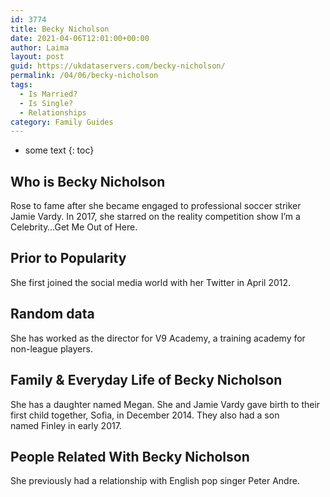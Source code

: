 ```yaml
---
id: 3774
title: Becky Nicholson
date: 2021-04-06T12:01:00+00:00
author: Laima
layout: post
guid: https://ukdataservers.com/becky-nicholson/
permalink: /04/06/becky-nicholson
tags:
  - Is Married?
  - Is Single?
  - Relationships
category: Family Guides
---
```


* some text
{: toc}


## Who is Becky Nicholson
                  
                  
                  
Rose to fame after she became engaged to professional soccer striker Jamie Vardy. In 2017, she starred on the reality competition show I&#8217;m a Celebrity&#8230;Get Me Out of Here. 
                  
              
            
              
            
                
                
                
## Prior to Popularity
                  
                  
                  
She first joined the social media world with her Twitter in April 2012.
                  
              
            
              
            
                
                
                
## Random data
                  
                  
                  
She has worked as the director for V9 Academy, a training academy for non-league players.
                  
              
            
              
            
                
                
                
## Family & Everyday Life of Becky Nicholson
                  
                  
                  
She has a daughter named Megan. She and Jamie Vardy gave birth to their first child together, Sofia, in December 2014. They also had a son named Finley in early 2017. 
                  
              
            
              
            
                
                
                
## People Related With Becky Nicholson
                  
                  
                  
She previously had a relationship with English pop singer Peter Andre.
                  
              
            
              
            
                
              
            
              
              
            
            
              
            
          
          
          